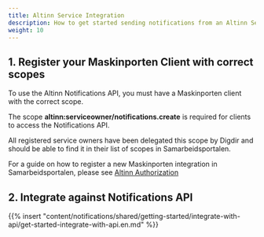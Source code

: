 ```yaml
---
title: Altinn Service Integration
description: How to get started sending notifications from an Altinn Service
weight: 10
---
```


## 1. Register your Maskinporten Client with correct scopes

To use the Altinn Notifications API, you must have a Maskinporten client with the correct scope.

The scope **altinn:serviceowner/notifications.create** is required for clients to access the Notifications API.

All registered service owners have been delegated this scope by Digdir and should be able to find it in their list of scopes in Samarbeidsportalen.

For a guide on how to register a new Maskinporten integration in Samarbeidsportalen, please see [Altinn Authorization](/en/authorization/getting-started/maskinportenclient/)

## 2. Integrate against Notifications API

{{% insert "content/notifications/shared/getting-started/integrate-with-api/get-started-integrate-with-api.en.md" %}}

